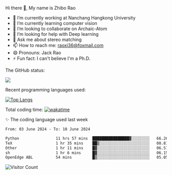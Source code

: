 Hi there 👋, My name is Zhibo Rao
- 🔭 I’m currently working at Nanchang Hangkong University
- 🌱 I’m currently learning computer vision
- 👯 I’m looking to collaborate on Archaic-Atom
- 🤔 I’m looking for help with Deep learning
- 💬 Ask me about stereo matching
- 📫 How to reach me: raoxi36@foxmail.com
- 😄 Pronouns: Jack Rao
- ⚡ Fun fact: I can't believe I'm a Ph.D.

The GitHub status:

![](https://github-readme-stats.vercel.app/api?username=ZhiboRao)

Recent programming languages used:

[![Top Langs](https://github-readme-stats.vercel.app/api/top-langs/?username=ZhiboRao&layout=compact)](https://github.com/anuraghazra/github-readme-stats)

Total coding time: [![wakatime](https://wakatime.com/badge/user/51ec5ec7-4742-4243-9eea-732ade32c0b7.svg)](https://wakatime.com/@51ec5ec7-4742-4243-9eea-732ade32c0b7)

✨ The coding language used last week 
<!--START_SECTION:waka-->

```txt
From: 03 June 2024 - To: 10 June 2024

Python                11 hrs 57 mins  ████████████████▓░░░░░░░░   66.26 %
TeX                   1 hr 35 mins    ██▒░░░░░░░░░░░░░░░░░░░░░░   08.81 %
Other                 1 hr 11 mins    █▓░░░░░░░░░░░░░░░░░░░░░░░   06.57 %
sh                    1 hr 6 mins     █▓░░░░░░░░░░░░░░░░░░░░░░░   06.15 %
OpenEdge ABL          54 mins         █▒░░░░░░░░░░░░░░░░░░░░░░░   05.05 %
```

<!--END_SECTION:waka-->

![Visitor Count](https://profile-counter.glitch.me/Raohaocheng/count.svg)

